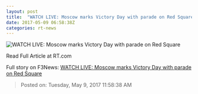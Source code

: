```yaml
---
layout: post
title:  "WATCH LIVE: Moscow marks Victory Day with parade on Red Square"
date: 2017-05-09 06:58:38Z
categories: rt-news
---
```


![WATCH LIVE: Moscow marks Victory Day with parade on Red Square](https://www.rt.com/static/img/og-logo-rt.png)

Read Full Article at RT.com


Full story on F3News: [WATCH LIVE: Moscow marks Victory Day with parade on Red Square](http://www.f3nws.com/n/n2MpRD)

> Posted on: Tuesday, May 9, 2017 11:58:38 AM
